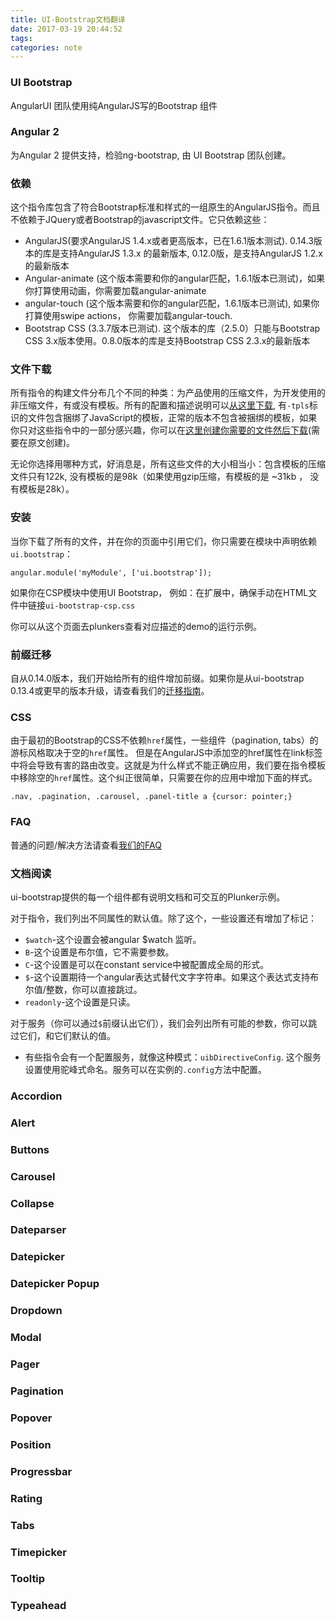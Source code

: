 ```yaml
---
title: UI-Bootstrap文档翻译
date: 2017-03-19 20:44:52
tags: 
categories: note
---
```

### UI Bootstrap

AngularUI 团队使用纯AngularJS写的Bootstrap 组件


### Angular 2

为Angular 2 提供支持，检验ng-bootstrap, 由 UI Bootstrap 团队创建。

### 依赖

这个指令库包含了符合Bootstrap标准和样式的一组原生的AngularJS指令。而且不依赖于JQuery或者Bootstrap的javascript文件。它只依赖这些：

* AngularJS(要求AngularJS 1.4.x或者更高版本，已在1.6.1版本测试). 0.14.3版本的库是支持AngularJS 1.3.x 的最新版本, 0.12.0版，是支持AngularJS 1.2.x的最新版本
* Angular-animate (这个版本需要和你的angular匹配，1.6.1版本已测试)，如果你打算使用动画，你需要加载angular-animate
* angular-touch (这个版本需要和你的angular匹配，1.6.1版本已测试), 如果你打算使用swipe actions， 你需要加载angular-touch.
* Bootstrap CSS (3.3.7版本已测试). 这个版本的库（2.5.0）只能与Bootstrap CSS 3.x版本使用。0.8.0版本的库是支持Bootstrap CSS 2.3.x的最新版本

### 文件下载

所有指令的构建文件分布几个不同的种类：为产品使用的压缩文件，为开发使用的非压缩文件，有或没有模板。所有的配置和描述说明可以[从这里下载](https://github.com/angular-ui/bootstrap/tree/gh-pages), 有`-tpls`标识的文件包含捆绑了JavaScript的模板，正常的版本不包含被捆绑的模板，如果你只对这些指令中的一部分感兴趣，你可以在[这里创建你需要的文件然后下载](http://angular-ui.github.io/bootstrap/)(需要在原文创建)。

无论你选择用哪种方式，好消息是，所有这些文件的大小相当小：包含模板的压缩文件只有122k, 没有模板的是98k（如果使用gzip压缩，有模板的是 ~31kb ， 没有模板是28k）。

### 安装

当你下载了所有的文件，并在你的页面中引用它们，你只需要在模块中声明依赖`ui.bootstrap`：

	angular.module('myModule', ['ui.bootstrap']);
	
如果你在CSP模块中使用UI Bootstrap， 例如：在扩展中，确保手动在HTML文件中链接`ui-bootstrap-csp.css` 

你可以从这个页面去plunkers查看对应描述的demo的运行示例。

### 前缀迁移

自从0.14.0版本，我们开始给所有的组件增加前缀。如果你是从ui-bootstrap 0.13.4或更早的版本升级，请查看我们的[迁移指南](https://github.com/angular-ui/bootstrap/wiki/Migration-guide-for-prefixes)。

### CSS

由于最初的Bootstrap的CSS不依赖`href`属性，一些组件（pagination, tabs）的游标风格取决于空的`href`属性。
但是在AngularJS中添加空的href属性在link标签中将会导致有害的路由改变。这就是为什么样式不能正确应用，我们要在指令模板中移除空的`href`属性。这个纠正很简单，只需要在你的应用中增加下面的样式。
	
	.nav, .pagination, .carousel, .panel-title a {cursor: pointer;}
	
### FAQ

普通的问题/解决方法请查看[我们的FAQ](https://github.com/angular-ui/bootstrap/wiki/FAQ)

### 文档阅读

ui-bootstrap提供的每一个组件都有说明文档和可交互的Plunker示例。

对于指令，我们列出不同属性的默认值。除了这个，一些设置还有增加了标记：

* `$watch`-这个设置会被angular $watch 监听。
* `B`-这个设置是布尔值，它不需要参数。
* `C`-这个设置是可以在constant service中被配置成全局的形式。
* `$`-这个设置期待一个angular表达式替代文字字符串。如果这个表达式支持布尔值/整数，你可以直接跳过。
* `readonly`-这个设置是只读。

对于服务（你可以通过`$`前缀认出它们），我们会列出所有可能的参数，你可以跳过它们，和它们默认的值。
* 有些指令会有一个配置服务，就像这种模式：`uibDirectiveConfig`. 这个服务设置使用驼峰式命名。服务可以在实例的`.config`方法中配置。

### Accordion
### Alert
### Buttons
### Carousel
### Collapse
### Dateparser
### Datepicker
### Datepicker Popup
### Dropdown 
### Modal
### Pager
### Pagination
### Popover
### Position
### Progressbar
### Rating
### Tabs
### Timepicker
### Tooltip
### Typeahead
